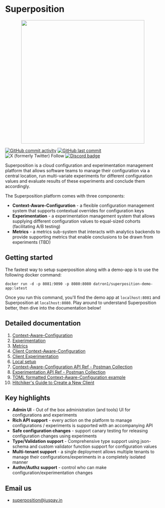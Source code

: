 # Superposition

<p align="center">
<img src="https://juspay.io/images/superposition/logo.jpg" alttext="Superposition Logo" width="400">
</p>

[![GitHub commit activity](https://img.shields.io/github/commit-activity/m/juspay/superposition)](https://github.com/juspay/superposition/pulse) 
[![GitHub last commit](https://img.shields.io/github/last-commit/juspay/superposition)](https://github.com/juspay/superposition/commits/main)  ![X (formerly Twitter) Follow](https://img.shields.io/twitter/follow/superpositionJP)  [![Discord badge](https://img.shields.io/discord/1280216553350107258?label=Discord&logo=Discord)](https://discord.gg/sBgYYUQU) 


Superposition is a cloud configuration and experimentation management platform that allows software teams to manage their configuration via a central location, run multi-variate experiments for different configuration values and evaluate results of these experiments and conclude them accordingly.

The Superposition platform comes with three components:

* **Context-Aware-Configuration** - a flexible configuration management system that supports contextual overrides for configuration keys
* **Experimentation** - a experimentation management system that allows supplying different configuration values to equal-sized cohorts (facilitating A/B testing)
* **Metrics** - a metrics sub-system that interacts with analytics backends to provide supporting metrics that enable conclusions to be drawn from experiments (TBD)

## Getting started

The fastest way to setup superposition along with a demo-app is to use the following docker command:

```
docker run -d -p 8081:9090 -p 8080:8080 datron1/superposition-demo-app:latest
```

Once you run this command, you'll find the demo app at `localhost:8081` and Superposition at `localhost:8080`. Play around to understand Superposition better, then dive into the documentation below!

## Detailed documentation
1. [Context-Aware-Configuration](docs/context-aware-config.md)
2. [Experimentation](docs/experimentation.md)
3. [Metrics](docs/metrics.md)
4. [Client Context-Aware-Configuration](docs/client-context-aware-configuration.md)
4. [Client Experimentation](docs/client-experimentation.md)
5. [Local setup](docs/setup.md)
6. [Context-Aware-Configuration API Ref - Postman Collection](postman/cac.postman_collection.json)
7. [Experimentation API Ref - Postman Collection](postman/experimentation-platform.postman_collection.json)
8. [TOML formatted Context-Aware-Configuration example](docs/cac-toml.md)
9. [Hitchiker's Guide to Create a New Client](docs/creating-client.md)

## Key highlights
* **Admin UI** - Out of the box administration (and tools) UI for configurations and experiments
* **Rich API support** - every action on the platform to manage configurations / experiments is supported with an accompanying API
* **Safe configuration changes** - support canary testing for releasing configuration changes using experiments
* **Type/Validation support** - Comprehensive type support using json-schema and custom validator function support for configuration values
* **Multi-tenant support** - a single deployment allows multiple tenants to manage their configurations/experiments in a completely isolated manner
* **Authn/Authz support** - control who can make configuration/experimentation changes

## Email us
* [superposition@juspay.in](mailto:superposition@juspay.in)
